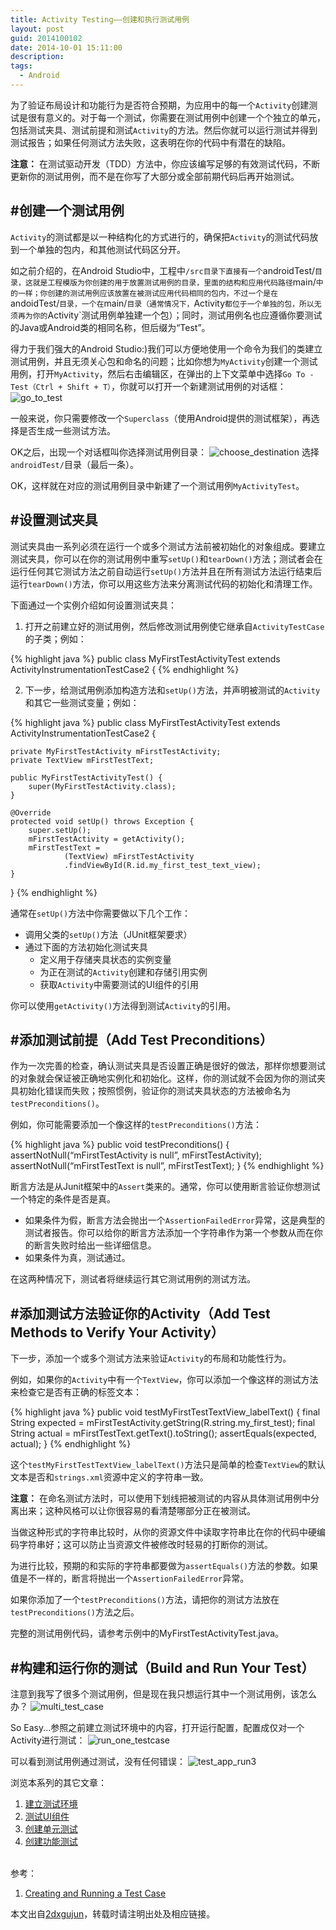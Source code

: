 ```yaml
---
title: Activity Testing——创建和执行测试用例
layout: post
guid: 2014100102
date: 2014-10-01 15:11:00
description: 
tags:
  - Android
---
```


为了验证布局设计和功能行为是否符合预期，为应用中的每一个`Activity`创建测试是很有意义的。对于每一个测试，你需要在测试用例中创建一个个独立的单元，包括测试夹具、测试前提和测试`Activity`的方法。然后你就可以运行测试并得到测试报告；如果任何测试方法失败，这表明在你的代码中有潜在的缺陷。


**注意：**
在测试驱动开发（TDD）方法中，你应该编写足够的有效测试代码，不断更新你的测试用例，而不是在你写了大部分或全部前期代码后再开始测试。


#创建一个测试用例
---
`Activity`的测试都是以一种结构化的方式进行的，确保把`Activity`的测试代码放到一个单独的包内，和其他测试代码区分开。

如之前介绍的，在Android Studio中，工程中`/src目录下直接有一个`androidTest/`目录，这就是工程模版为你创建的用于放置测试用例的目录，里面的结构和应用代码路径`main/`中的一样；你创建的测试用例应该放置在被测试应用代码相同的包内，不过一个是在`andoidTest/`目录，一个在`main/`目录（通常情况下，`Activity`都位于一个单独的包，所以无须再为你的`Activity`测试用例单独建一个包）；同时，测试用例名也应遵循你要测试的Java或Android类的相同名称，但后缀为“Test”。

得力于我们强大的Android Studio:)我们可以方便地使用一个命令为我们的类建立测试用例，并且无须关心包和命名的问题；比如你想为`MyActivity`创建一个测试用例，打开`MyActivity`，然后右击编辑区，在弹出的上下文菜单中选择`Go To - Test（Ctrl + Shift + T）`，你就可以打开一个新建测试用例的对话框：
![go_to_test](/media/files/2014/10/01/p2_go_to_test.png)

一般来说，你只需要修改一个`Superclass`（使用Android提供的测试框架），再选择是否生成一些测试方法。

OK之后，出现一个对话框叫你选择测试用例目录：
![choose_destination](/media/files/2014/10/01/p2_choose_destination.png)
选择`androidTest/`目录（最后一条）。

OK，这样就在对应的测试用例目录中新建了一个测试用例`MyActivityTest`。


#设置测试夹具
---
测试夹具由一系列必须在运行一个或多个测试方法前被初始化的对象组成。要建立测试夹具，你可以在你的测试用例中重写`setUp()`和`tearDown()`方法；测试者会在运行任何其它测试方法之前自动运行`setUp()`方法并且在所有测试方法运行结束后运行`tearDown()`方法，你可以用这些方法来分离测试代码的初始化和清理工作。

下面通过一个实例介绍如何设置测试夹具：

1. 打开之前建立好的测试用例，然后修改测试用例使它继承自`ActivityTestCase`的子类；例如：

{% highlight java %}
public class MyFirstTestActivityTest
        extends ActivityInstrumentationTestCase2<MyFirstTestActivity> {
{% endhighlight %}

2. 下一步，给测试用例添加构造方法和`setUp()`方法，并声明被测试的`Activity`和其它一些测试变量；例如：

{% highlight java %}
public class MyFirstTestActivityTest
        extends ActivityInstrumentationTestCase2<MyFirstTestActivity> {

    private MyFirstTestActivity mFirstTestActivity;
    private TextView mFirstTestText;

    public MyFirstTestActivityTest() {
        super(MyFirstTestActivity.class);
    }

    @Override
    protected void setUp() throws Exception {
        super.setUp();
        mFirstTestActivity = getActivity();
        mFirstTestText =
                (TextView) mFirstTestActivity
                .findViewById(R.id.my_first_test_text_view);
    }
}
{% endhighlight %}

通常在`setUp()`方法中你需要做以下几个工作：

- 调用父类的`setUp()`方法（JUnit框架要求）
- 通过下面的方法初始化测试夹具
    - 定义用于存储夹具状态的实例变量
    - 为正在测试的`Activity`创建和存储引用实例
    - 获取`Activity`中需要测试的UI组件的引用

你可以使用`getActivity()`方法得到测试`Activity`的引用。


#添加测试前提（Add Test Preconditions）
---
作为一次完善的检查，确认测试夹具是否设置正确是很好的做法，那样你想要测试的对象就会保证被正确地实例化和初始化。这样，你的测试就不会因为你的测试夹具初始化错误而失败；按照惯例，验证你的测试夹具状态的方法被命名为`testPreconditions()`。

例如，你可能需要添加一个像这样的`testPreconditions()`方法：

{% highlight java %}
public void testPreconditions() {
    assertNotNull(“mFirstTestActivity is null”, mFirstTestActivity);
    assertNotNull(“mFirstTestText is null”, mFirstTestText);
}
{% endhighlight %}

断言方法是从Junit框架中的`Assert`类来的。通常，你可以使用断言验证你想测试一个特定的条件是否是真。

- 如果条件为假，断言方法会抛出一个`AssertionFailedError`异常，这是典型的测试者报告。你可以给你的断言方法添加一个字符串作为第一个参数从而在你的断言失败时给出一些详细信息。
- 如果条件为真，测试通过。

在这两种情况下，测试者将继续运行其它测试用例的测试方法。


#添加测试方法验证你的Activity（Add Test Methods to Verify Your Activity）
---
下一步，添加一个或多个测试方法来验证`Activity`的布局和功能性行为。

例如，如果你的`Activity`中有一个`TextView`，你可以添加一个像这样的测试方法来检查它是否有正确的标签文本：

{% highlight java %}
public void testMyFirstTestTextView_labelText() {
    final String expected =
            mFirstTestActivity.getString(R.string.my_first_test);
    final String actual = mFirstTestText.getText().toString();
    assertEquals(expected, actual);
}
{% endhighlight %}


这个`testMyFirstTestTextView_labelText()`方法只是简单的检查`TextView`的默认文本是否和`strings.xml`资源中定义的字符串一致。

**注意：**
在命名测试方法时，可以使用下划线把被测试的内容从具体测试用例中分离出来；这种风格可以让你很容易的看清楚哪部分正在被测试。

当做这种形式的字符串比较时，从你的资源文件中读取字符串比在你的代码中硬编码字符串好；这可以防止当资源文件被修改时轻易的打断你的测试。

为进行比较，预期的和实际的字符串都要做为`assertEquals()`方法的参数。如果值是不一样的，断言将抛出一个`AssertionFailedError`异常。

如果你添加了一个`testPreconditions()`方法，请把你的测试方法放在`testPreconditions()`方法之后。

完整的测试用例代码，请参考示例中的MyFirstTestActivityTest.java。


#构建和运行你的测试（Build and Run Your Test）
---
注意到我写了很多个测试用例，但是现在我只想运行其中一个测试用例，该怎么办？
![multi_test_case](/media/files/2014/10/01/p2_multi_test_case.png)

So Easy...参照之前建立测试环境中的内容，打开运行配置，配置成仅对一个Activity进行测试：
![run_one_testcase](/media/files/2014/10/01/p2_run_one_testcase.png)

可以看到测试用例通过测试，没有任何错误：
![test_app_run3](/media/files/2014/10/01/p2_test_app_run.png)


浏览本系列的其它文章：

1. [建立测试环境](http://2dxgujun.github.io/10-01-2014/Activity-Testing-Setting-Up-Your-Test-Environment.html)
2. [测试UI组件](http://2dxgujun.github.io/10-01-2014/Activity-Testing-Testing-UI-Components.html)
3. [创建单元测试](http://2dxgujun.github.io/10-01-2014/Activity-Testing-Creating-Unit-Tests.html)
4. [创建功能测试](http://2dxgujun.github.io/10-01-2014/Activity-Testing-Creating-Functional-Tests.html)

<br/>
参考：

1. [Creating and Running a Test Case](https://developer.android.com/training/activity-testing/activity-basic-testing.html)

本文出自[2dxgujun](http://github.com/2dxgujun)，转载时请注明出处及相应链接。
